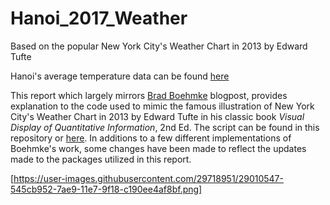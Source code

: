 # Hanoi_2017_Weather
Based on the popular New York City's Weather Chart in 2013 by Edward Tufte

Hanoi's average temperature data can be found [here](http://academic.udayton.edu/kissock/http/Weather/citylistWorld.htm)

This report which largely mirrors [Brad Boehmke](https://rpubs.com/bradleyboehmke/weather_graphic) blogpost, provides explanation to the code
used to mimic the famous illustration of New York City's Weather Chart in 2013 by Edward Tufte in his classic book _Visual Display of 
Quantitative Information_, 2nd Ed. The script can be found in this repository or [here](http://rpubs.com/nktbinh214/297336). In additions to 
a few different implementations of Boehmke's work, some changes have been made to reflect the updates made to the packages utilized in this
report.

[https://user-images.githubusercontent.com/29718951/29010547-545cb952-7ae9-11e7-9f18-c190ee4af8bf.png]
